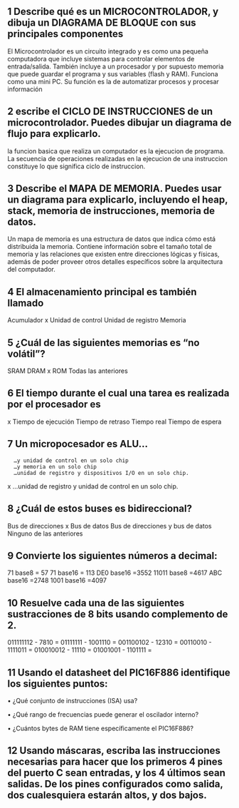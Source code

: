 ## 1 Describe qué es un MICROCONTROLADOR, y dibuja un DIAGRAMA DE BLOQUE con sus principales componentes
 El Microcontrolador es un circuito integrado y es como una pequeña computadora que incluye sistemas para controlar elementos de entrada/salida. También incluye a un procesador y por supuesto memoria que puede guardar el programa y sus variables (flash y RAM).  Funciona como una mini PC. Su función es la de automatizar procesos y procesar información

## 2 escribe el CICLO DE INSTRUCCIONES de un microcontrolador. Puedes dibujar un diagrama de flujo para explicarlo.
la funcion basica que realiza un computador es la ejecucion de programa. La secuencia de operaciones realizadas en la ejecucion de una instruccion constituye lo que significa ciclo de instruccion.
## 3 Describe el MAPA DE MEMORIA. Puedes usar un diagrama para explicarlo, incluyendo el heap, stack, memoria de instrucciones, memoria de datos.
Un mapa de memoria  es una estructura de datos  que indica cómo está distribuida la memoria. Contiene información sobre el tamaño total de memoria y las relaciones que existen entre direcciones lógicas y físicas, además de poder proveer otros detalles específicos sobre la arquitectura del computador.
## 4 El almacenamiento principal es también llamado

 Acumulador
 x Unidad de control
  Unidad de registro
  Memoria
 ## 5 ¿Cuál de las siguientes memorias es “no volátil”?

  SRAM
  DRAM
 x ROM
  Todas las anteriores
 ## 6 El tiempo durante el cual una tarea es realizada por el procesador es
x Tiempo de ejecución
 Tiempo de retraso
 Tiempo real
 Tiempo de espera
 ## 7 Un micropocesador es ALU…
	  …y unidad de control en un solo chip
	  …y memoria en un solo chip
	  …unidad de registro y dispositivos I/O en un solo chip.
x 	  …unidad de registro y unidad de control en un solo chip.
## 8 ¿Cuál de estos buses es bidireccional?

 Bus de direcciones
 x Bus de datos
 Bus de direcciones y bus de datos
 Ninguno de las anteriores

## 9 Convierte los siguientes números a decimal:
71 base8 = 57
71 base16 = 113
DE0 base16 =3552
11011 base8 =4617
ABC base16 =2748
1001 base16 =4097
## 10 Resuelve cada una de las siguientes sustracciones de 8 bits usando complemento de 2.
011111112 - 7810 = 01111111 -  1001110 =
001100102 - 12310 = 00110010 - 1111011 =
010010012 - 11110 = 01001001 - 1101111 =
## 11 Usando el datasheet del PIC16F886 identifique los siguientes puntos:
•	¿Qué conjunto de instrucciones (ISA) usa?

•	¿Qué rango de frecuencias puede generar el oscilador interno?

•	¿Cuántos bytes de RAM tiene específicamente el PIC16F886?

## 12  Usando máscaras, escriba las instrucciones necesarias para hacer que los primeros 4 pines del puerto C sean entradas, y los 4 últimos sean salidas. De los pines configurados como salida, dos cualesquiera estarán altos, y dos bajos.



